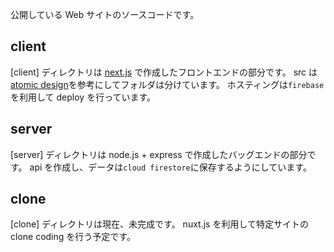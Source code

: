 公開している Web サイトのソースコードです。

## client

[client] ディレクトリは [next.js](https://nextjs.org/) で作成したフロントエンドの部分です。
src は [atomic design](https://bradfrost.com/blog/post/atomic-web-design/)を参考にしてフォルダは分けています。
ホスティングは`firebase`を利用して deploy を行っています。

## server

[server] ディレクトリは node.js + express で作成したバッグエンドの部分です。
api を作成し、データは`cloud firestore`に保存するようにしています。

## clone

[clone] ディレクトリは現在、未完成です。 nuxt.js を利用して特定サイトの clone coding を行う予定です。
